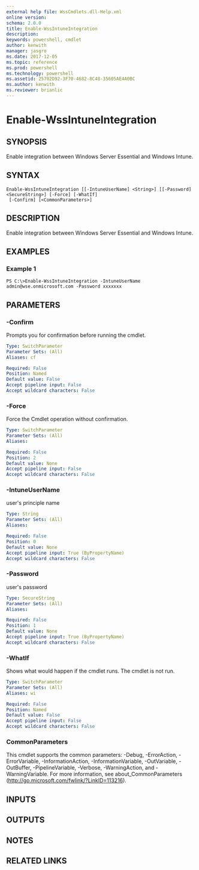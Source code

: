 ```yaml
---
external help file: WssCmdlets.dll-Help.xml
online version: 
schema: 2.0.0
title: Enable-WssIntuneIntegration
description: 
keywords: powershell, cmdlet
author: kenwith
manager: jasgro
ms.date: 2017-12-05
ms.topic: reference
ms.prod: powershell
ms.technology: powershell
ms.assetid: 25702D92-3F70-4682-8C48-35605AE4A0BC
ms.author: kenwith
ms.reviewer: brianlic
---
```


# Enable-WssIntuneIntegration

## SYNOPSIS
Enable integration between Windows Server Essential and Windows Intune.

## SYNTAX

```
Enable-WssIntuneIntegration [[-IntuneUserName] <String>] [[-Password] <SecureString>] [-Force] [-WhatIf]
 [-Confirm] [<CommonParameters>]
```

## DESCRIPTION
Enable integration between Windows Server Essential and Windows Intune.

## EXAMPLES

### Example 1
```
PS C:\>Enable-WssIntuneIntegration -IntuneUserName admin@wse.onmicrosoft.com -Password xxxxxxx
```

## PARAMETERS

### -Confirm
Prompts you for confirmation before running the cmdlet.

```yaml
Type: SwitchParameter
Parameter Sets: (All)
Aliases: cf

Required: False
Position: Named
Default value: False
Accept pipeline input: False
Accept wildcard characters: False
```

### -Force
Force the Cmdlet operation without confirmation.

```yaml
Type: SwitchParameter
Parameter Sets: (All)
Aliases: 

Required: False
Position: 2
Default value: None
Accept pipeline input: False
Accept wildcard characters: False
```

### -IntuneUserName
user's principle name

```yaml
Type: String
Parameter Sets: (All)
Aliases: 

Required: False
Position: 0
Default value: None
Accept pipeline input: True (ByPropertyName)
Accept wildcard characters: False
```

### -Password
user's password

```yaml
Type: SecureString
Parameter Sets: (All)
Aliases: 

Required: False
Position: 1
Default value: None
Accept pipeline input: True (ByPropertyName)
Accept wildcard characters: False
```

### -WhatIf
Shows what would happen if the cmdlet runs.
The cmdlet is not run.

```yaml
Type: SwitchParameter
Parameter Sets: (All)
Aliases: wi

Required: False
Position: Named
Default value: False
Accept pipeline input: False
Accept wildcard characters: False
```

### CommonParameters
This cmdlet supports the common parameters: -Debug, -ErrorAction, -ErrorVariable, -InformationAction, -InformationVariable, -OutVariable, -OutBuffer, -PipelineVariable, -Verbose, -WarningAction, and -WarningVariable. For more information, see about_CommonParameters (http://go.microsoft.com/fwlink/?LinkID=113216).

## INPUTS

## OUTPUTS

## NOTES

## RELATED LINKS

